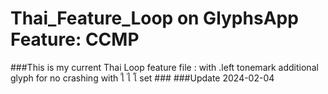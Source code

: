 # Thai_Feature_Loop on GlyphsApp Feature: CCMP
###This is my current Thai Loop feature file : with .left tonemark additional glyph for no crashing with ใ ไ โ set ### 
###Update 2024-02-04
